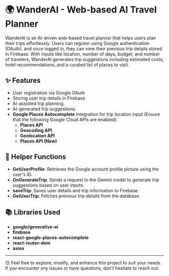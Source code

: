 
# 🌍 WanderAI - Web-based AI Travel Planner

WanderAI is an AI-driven web-based travel planner that helps users plan their trips effortlessly. Users can register using Google authentication (OAuth), and once logged in, they can view their previous trip details stored in Firebase. With inputs like location, number of days, budget, and number of travelers, WanderAI generates trip suggestions including estimated costs, hotel recommendations, and a curated list of places to visit.


## ✨ Features

- User registration via Google OAuth
- Storing user trip details in Firebase
- AI-assisted trip planning.
- AI-generated trip suggestions.
- **Google Places Autocomplete** integration for trip location input (Ensure that the following Google Cloud APIs are enabled):
  - **Places API**
  - **Geocoding API**
  - **Geolocation API**
  - **Places API (New)**


## 🔧 Helper Functions

- **GetUserProfile**: Retrieves the Google account profile picture using the user's ID.
- **OnGenerateTrip**: Sends a request to the Gemini model to generate trip suggestions based on user inputs.
- **saveTrip**: Saves user details and trip information to Firebase.
- **GetUserTrip**: Fetches previous trip details from the database.

## 📚 Libraries Used

- **google/generative-ai**
- **firebase**
- **react-google-places-autocomplete**
- **react-router-dom**
- **axios**


---

😊 Feel free to explore, modify, and enhance this project to suit your needs. If you encounter any issues or have questions, don't hesitate to reach out.
